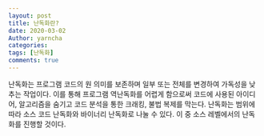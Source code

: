 ```yaml
---
layout: post
title: 난독화란?
date: 2020-03-02
Author: yarncha
categories:
tags: [난독화]
comments: true
---
```


난독화는 프로그램 코드의 원 의미를 보존하며 일부 또는 전체를 변경하여 가독성을 낮추는 작업이다. 이를 통해 프로그램 역난독화를 어렵게 함으로써 코드에 사용된 아이디어, 알고리즘을 숨기고 코드 분석을 통한 크래킹, 불법 복제를 막는다. 난독화는 범위에 따라 소스 코드 난독화와 바이너리 난독화로 나눌 수 있다. 이 중 소스 레벨에서의 난독화를 진행할 것이다.
